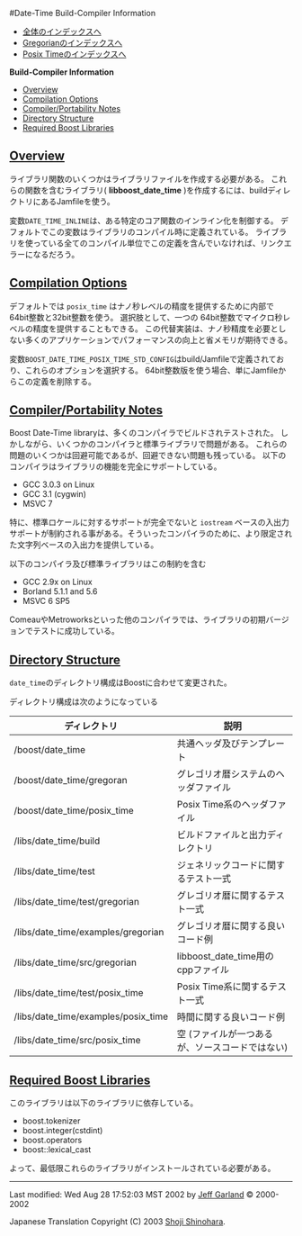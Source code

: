 #Date-Time Build-Compiler Information

- [全体のインデックスへ](../date_time.md)
- [Gregorianのインデックスへ](./gregorian.md)
- [Posix Timeのインデックスへ](./posix_time.md)

**Build-Compiler Information**

- [Overview](#overview)
- [Compilation Options](#compilation-options)
- [Compiler/Portability Notes](#compiler-portability-notes)
- [Directory Structure](#directory-structure)
- [Required Boost Libraries](#required-boost-libraries)


## <a name="overview" href="#overview">Overview</a>
ライブラリ関数のいくつかはライブラリファイルを作成する必要がある。 これらの関数を含むライブラリ( **libboost_date_time** )を作成するには、buildディレクトリにあるJamfileを使う。

変数`DATE_TIME_INLINE`は、ある特定のコア関数のインライン化を制御する。 デフォルトでこの変数はライブラリのコンパイル時に定義されている。 ライブラリを使っている全てのコンパイル単位でこの定義を含んでいなければ、リンクエラーになるだろう。


## <a name="compilation-options" href="#compilation-options">Compilation Options</a>
デフォルトでは `posix_time` はナノ秒レベルの精度を提供するために内部で 64bit整数と32bit整数を使う。 選択肢として、一つの 64bit整数でマイクロ秒レベルの精度を提供することもできる。 この代替実装は、ナノ秒精度を必要としない多くのアプリケーションでパフォーマンスの向上と省メモリが期待できる。

変数`BOOST_DATE_TIME_POSIX_TIME_STD_CONFIG`はbuild/Jamfileで定義されており、これらのオプションを選択する。 64bit整数版を使う場合、単にJamfileからこの定義を削除する。


## <a name="compiler-portability-notes" href="#compiler-portability-notes">Compiler/Portability Notes</a>
Boost Date-Time libraryは、多くのコンパイラでビルドされテストされた。 しかしながら、いくつかのコンパイラと標準ライブラリで問題がある。 これらの問題のいくつかは回避可能であるが、回避できない問題も残っている。 以下のコンパイラはライブラリの機能を完全にサポートしている。

- GCC 3.0.3 on Linux
- GCC 3.1 (cygwin)
- MSVC 7

特に、標準ロケールに対するサポートが完全でないと `iostream` ベースの入出力サポートが制約される事がある。そういったコンパイラのために、より限定された文字列ベースの入出力を提供している。

以下のコンパイラ及び標準ライブラリはこの制約を含む

- GCC 2.9x on Linux
- Borland 5.1.1 and 5.6
- MSVC 6 SP5

ComeauやMetroworksといった他のコンパイラでは、ライブラリの初期バージョンでテストに成功している。


## <a name="directory-structure" href="#directory-structure">Directory Structure</a>
`date_time`のディレクトリ構成はBoostに合わせて変更された。

ディレクトリ構成は次のようになっている

| ディレクトリ | 説明 |
|-------------------------------------|------|
| /boost/date_time                    | 共通ヘッダ及びテンプレート |
| /boost/date_time/gregoran           | グレゴリオ暦システムのヘッダファイル |
| /boost/date_time/posix_time         | Posix Time系のヘッダファイル |
| /libs/date_time/build               | ビルドファイルと出力ディレクトリ |
| /libs/date_time/test                | ジェネリックコードに関するテスト一式 |
| /libs/date_time/test/gregorian      | グレゴリオ暦に関するテスト一式 |
| /libs/date_time/examples/gregorian  | グレゴリオ暦に関する良いコード例 |
| /libs/date_time/src/gregorian       | libboost_date_time用のcppファイル |
| /libs/date_time/test/posix_time     | Posix Time系に関するテスト一式 |
| /libs/date_time/examples/posix_time | 時間に関する良いコード例 |
| /libs/date_time/src/posix_time      | 空 (ファイルが一つあるが、ソースコードではない) |


## <a name="required-boost-libraries" href="#required-boost-libraries">Required Boost Libraries</a>
このライブラリは以下のライブラリに依存している。

- boost.tokenizer
- boost.integer(cstdint)
- boost.operators
- boost::lexical_cast

よって、最低限これらのライブラリがインストールされている必要がある。


***
Last modified: Wed Aug 28 17:52:03 MST 2002 by [Jeff Garland](mailto:jeff@crystalclearsoftware.com) © 2000-2002 

Japanese Translation Copyright (C) 2003 [Shoji Shinohara](mailto:sshino@cppll.jp).


